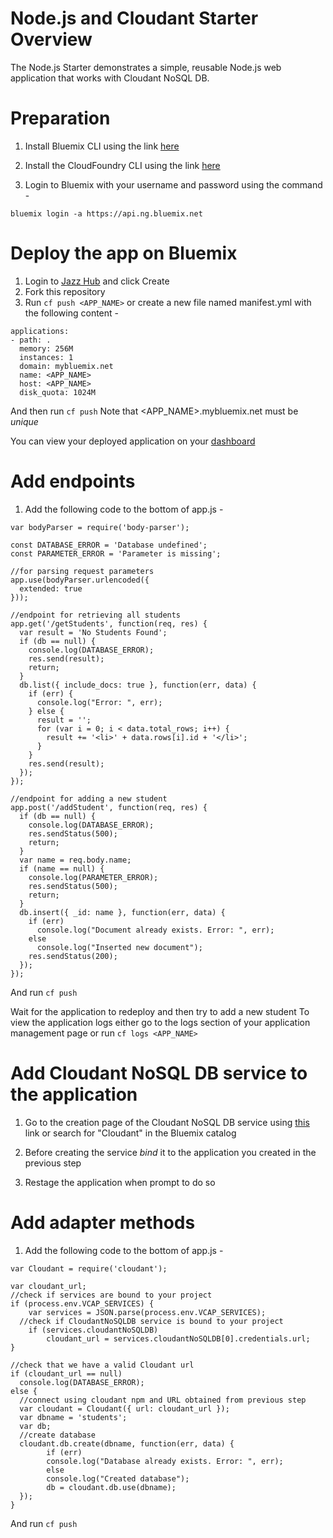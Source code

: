 # Node.js and Cloudant Starter Overview

The Node.js Starter demonstrates a simple, reusable Node.js web application that works with Cloudant NoSQL DB.

# Preparation

1. Install Bluemix CLI using the link [here](http://clis.ng.bluemix.net/ui/home.html)

2. Install the CloudFoundry CLI using the link [here](https://github.com/cloudfoundry/cli/releases)

3. Login to Bluemix with your username and password using the command - 

`bluemix login -a https://api.ng.bluemix.net`

# Deploy the app on Bluemix

1. Login to [Jazz Hub](hub.jazz.net) and click Create
1. Fork this repository
2. Run `cf push <APP_NAME>` or create a new file named manifest.yml with the following content - 

```
applications:
- path: .
  memory: 256M
  instances: 1
  domain: mybluemix.net
  name: <APP_NAME>
  host: <APP_NAME>
  disk_quota: 1024M
```

And then run `cf push`
Note that <APP_NAME>.mybluemix.net must be *unique*

You can view your deployed application on your [dashboard](https://console.ng.bluemix.net/dashboard/apps)

# Add endpoints

1. Add the following code to the bottom of app.js - 

```
var bodyParser = require('body-parser');

const DATABASE_ERROR = 'Database undefined';
const PARAMETER_ERROR = 'Parameter is missing';

//for parsing request parameters
app.use(bodyParser.urlencoded({
  extended: true
}));

//endpoint for retrieving all students
app.get('/getStudents', function(req, res) {
  var result = 'No Students Found';
  if (db == null) {
    console.log(DATABASE_ERROR);
    res.send(result);
    return;
  }
  db.list({ include_docs: true }, function(err, data) {
    if (err) {
      console.log("Error: ", err);
    } else {
      result = '';
      for (var i = 0; i < data.total_rows; i++) {
        result += '<li>' + data.rows[i].id + '</li>';
      }
    }
    res.send(result);
  });
});

//endpoint for adding a new student
app.post('/addStudent', function(req, res) {
  if (db == null) {
    console.log(DATABASE_ERROR);
    res.sendStatus(500);
    return;
  }
  var name = req.body.name;
  if (name == null) {
    console.log(PARAMETER_ERROR);
    res.sendStatus(500);
    return;
  }
  db.insert({ _id: name }, function(err, data) {
    if (err)
      console.log("Document already exists. Error: ", err);
    else
      console.log("Inserted new document");
    res.sendStatus(200);
  });
});
```

And run `cf push`

Wait for the application to redeploy and then try to add a new student
To view the application logs either go to the logs section of your application management page or run `cf logs <APP_NAME>`

# Add Cloudant NoSQL DB service to the application

1. Go to the creation page of the Cloudant NoSQL DB service using [this](https://console.ng.bluemix.net/catalog/services/cloudant-nosql-db/) link or search for "Cloudant" in the Bluemix catalog

2. Before creating the service *bind* it to the application you created in the previous step

3. Restage the application when prompt to do so

# Add adapter methods

1. Add the following code to the bottom of app.js - 

```
var Cloudant = require('cloudant');

var cloudant_url;
//check if services are bound to your project
if (process.env.VCAP_SERVICES) {
	var services = JSON.parse(process.env.VCAP_SERVICES);
  //check if CloudantNoSQLDB service is bound to your project
	if (services.cloudantNoSQLDB)
		cloudant_url = services.cloudantNoSQLDB[0].credentials.url;
}

//check that we have a valid Cloudant url
if (cloudant_url == null)
  console.log(DATABASE_ERROR);
else {
  //connect using cloudant npm and URL obtained from previous step
  var cloudant = Cloudant({ url: cloudant_url });
  var dbname = 'students';
  var db;
  //create database
  cloudant.db.create(dbname, function(err, data) {
    	if (err)
  	    console.log("Database already exists. Error: ", err);
    	else
  	    console.log("Created database");
    	db = cloudant.db.use(dbname);
  });
}
```

And run `cf push`
